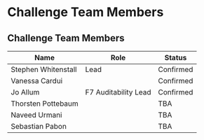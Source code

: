 # Challenge Team Members

## Challenge Team Members



| Name                | Role                 | Status    |
| ------------------- | -------------------- | --------- |
| Stephen Whitenstall | Lead                 | Confirmed |
| Vanessa Cardui      |                      | Confirmed |
| Jo Allum            | F7 Auditability Lead | Confirmed |
| Thorsten Pottebaum  |                      | TBA       |
| Naveed Urmani       |                      | TBA       |
| Sebastian Pabon     |                      | TBA       |

